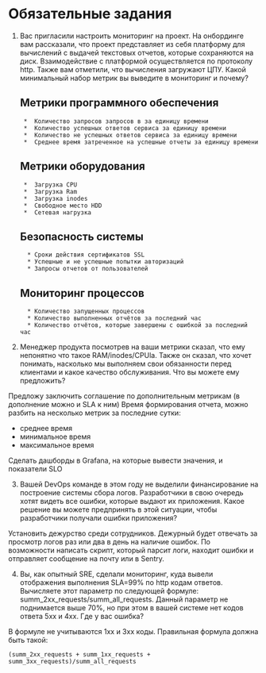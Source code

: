 # Обязательные задания

1. Вас пригласили настроить мониторинг на проект. На онбординге вам рассказали, что проект представляет из себя
платформу для вычислений с выдачей текстовых отчетов, которые сохраняются на диск. Взаимодействие с платформой
осуществляется по протоколу http. Также вам отметили, что вычисления загружают ЦПУ. Какой минимальный набор метрик вы
выведите в мониторинг и почему?
   
   ## Метрики программного обеспечения
        
        *  Количество запросов запросов в за единицу времени
        *  Количество успешных ответов сервиса за единицу времени
        *  Количество не успешных ответов сервиса за единицу времени
        *  Среднее время затреченное на успешные отчеты за единицу времени

   ## Метрики оборудования 
   
        *  Загрузка СPU
        *  Загрузка Ram
        *  Загрузка inodes
        *  Свободное место HDD 
        *  Сетевая нагрузка
   
   ## Безопасность системы
 
         * Сроки действия сертификатов SSL
         * Успешные и не успешные попытки авторизаций
         * Запросы отчетов от пользователей

   ## Мониторинг процессов
   
         * Количество запущенных процессов
         * Количество выполненных отчётов за последний час
         * Количество отчётов, которые завершены с ошибкой за последний час 

2. Менеджер продукта посмотрев на ваши метрики сказал, что ему непонятно что такое RAM/inodes/CPUla. Также он сказал,
что хочет понимать, насколько мы выполняем свои обязанности перед клиентами и какое качество обслуживания. Что вы
можете ему предложить?
   
      
Предложу заключить соглашение по дополнительным метрикам (в дополнение можно и SLA к ним)
Время формирования отчета, можно разбить на несколько метрик за последние сутки: 
- среднее время
- минимальное время
- максимальное время
  
Сделать дашборды в Grafana, на которые вывести значения, и показатели SLO


3. Вашей DevOps команде в этом году не выделили финансирование на построение системы сбора логов. Разработчики в свою
очередь хотят видеть все ошибки, которые выдают их приложения. Какое решение вы можете предпринять в этой ситуации,
чтобы разработчики получали ошибки приложения?
   
Установить дежурство среди сотрудников. Дежурный будет отвечать за просмотр логов раз или два в день
на наличие ошибок.
По возможности написать скрипт, который парсит логи, находит ошибки и отправляет сообщение на почту или в Sentry.


4. Вы, как опытный SRE, сделали мониторинг, куда вывели отображения выполнения SLA=99% по http кодам ответов.
Вычисляете этот параметр по следующей формуле: summ_2xx_requests/summ_all_requests. Данный параметр не поднимается выше
70%, но при этом в вашей системе нет кодов ответа 5xx и 4xx. Где у вас ошибка?
   
В формуле не учитываются 1хх и 3хх коды. Правильная формула должна быть такой:

```
(summ_2xx_requests + summ_1xx_requests + summ_3xx_requests)/summ_all_requests
```